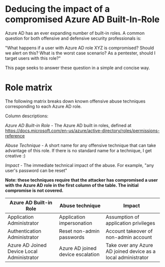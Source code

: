 # Deducing the impact of a compromised Azure AD Built-In-Role
Azure AD has an ever expanding number of built-in roles. A common question for both offensive and defensive security professionals is:

"What happens if a user with Azure AD role XYZ is compromised? Should we alert on this? What is the worst case scenario? As a pentester, should I target users with this role?"

This page seeks to answer these question in a simple and concise way.


# Role matrix

The following matrix breaks down known offensive abuse techniques corresponding to each Azure AD role.

Column descriptions:

*Azure AD Built-in Role* - The Azure AD built in roles, defined at https://docs.microsoft.com/en-us/azure/active-directory/roles/permissions-reference

*Abuse Technique* - A short name for any offensive technique that can take advantage of this role. If there is no standard name for a technique, I get creative :)

*Impact* - The immediate technical impact of the abuse. For example, "any user's password can be reset"

**Note: these techniques require that the attacker has compromised a user with the Azure AD role in the first column of the table. The initial compromise is not covered.**


|         Azure AD Built-in Role       |         Abuse technique               | Impact| 
|-----------|-------------------------------|-----------------------------|
|Application Administrator| Application impersonation          |Assumption of application privileges            |
|Authentication Administrator         |Reset non-admin passwords         |Account takeover of non-admin account            |
|Azure AD Joined Device Local Administrator        |Azure AD joined device escalation | Take over any Azure AD joined device as a local administrator|
